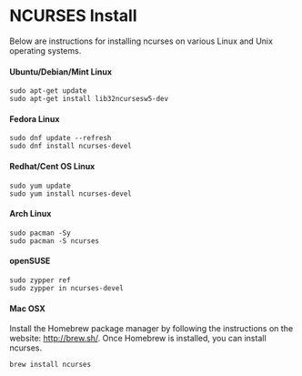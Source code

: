 NCURSES Install
===============

Below are instructions for installing ncurses on various Linux and Unix
operating systems.

#### Ubuntu/Debian/Mint Linux

```
sudo apt-get update
sudo apt-get install lib32ncursesw5-dev
```

#### Fedora Linux

```
sudo dnf update --refresh
sudo dnf install ncurses-devel
```

#### Redhat/Cent OS Linux

```
sudo yum update
sudo yum install ncurses-devel
```

#### Arch Linux

```
sudo pacman -Sy
sudo pacman -S ncurses
```

#### openSUSE

```
sudo zypper ref
sudo zypper in ncurses-devel
```

#### Mac OSX

Install the Homebrew package manager by following the instructions on the
website: http://brew.sh/. Once Homebrew is installed, you can install ncurses.

```
brew install ncurses
```


